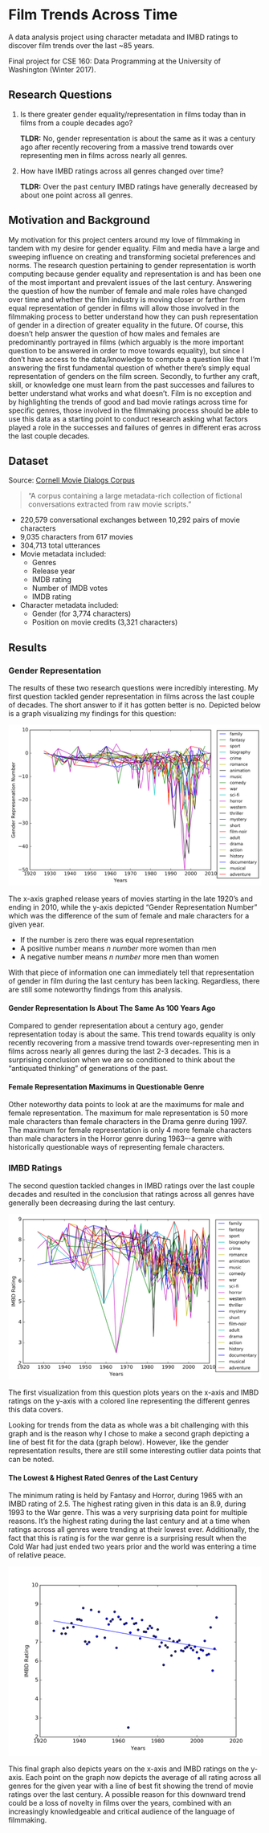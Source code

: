 # Film Trends Across Time

A data analysis project using character metadata and IMBD ratings to discover film trends over the last ~85 years.

Final project for CSE 160: Data Programming at the University of Washington (Winter 2017).

## Research Questions

1. Is there greater gender equality/representation in films today than in films from a couple decades ago?

	__TLDR:__ No, gender representation is about the same as it was a century ago after recently recovering from a massive trend towards over representing men in films across nearly all genres.

2. How have IMBD ratings across all genres changed over time?

	__TLDR:__ Over the past century IMBD ratings have generally decreased by about one point across all genres.

## Motivation and Background

My motivation for this project centers around my love of filmmaking in tandem with my desire for gender equality. Film and media have a large and sweeping influence on creating and transforming societal preferences and norms. The research question pertaining to gender representation is worth computing because gender equality and representation is and has been one of the most important and prevalent issues of the last century. Answering the question of how the number of female and male roles have changed over time and whether the film industry is moving closer or farther from equal representation of gender in films will allow those involved in the filmmaking process to better understand how they can push representation of gender in a direction of greater equality in the future. Of course, this doesn’t help answer the question of how males and females are predominantly portrayed in films (which arguably is the more important question to be answered in order to move towards equality), but since I don’t have access to the data/knowledge to compute a question like that I’m answering the first fundamental question of whether there’s simply equal representation of genders on the film screen. Secondly, to further any craft, skill, or knowledge one must learn from the past successes and failures to better understand what works and what doesn’t. Film is no exception and by highlighting the trends of good and bad movie ratings across time for specific genres, those involved in the filmmaking process should be able to use this data as a starting point to conduct research asking what factors played a role in the successes and failures of genres in different eras across the last couple decades.

## Dataset

Source: [Cornell Movie Dialogs Corpus](http://www.cs.cornell.edu/~cristian/Cornell_Movie-Dialogs_Corpus.html)

> “A corpus containing a large metadata-rich collection of fictional conversations extracted from raw movie scripts.”

- 220,579 conversational exchanges between 10,292 pairs of movie characters
- 9,035 characters from 617 movies
- 304,713 total utterances
- Movie metadata included:
	- Genres
	- Release year
	- IMDB rating
	- Number of IMDB votes
	- IMDB rating
- Character metadata included:
	- Gender (for 3,774 characters)
	- Position on movie credits (3,321 characters)

## Results

### Gender Representation
The results of these two research questions were incredibly interesting. My first question tackled gender representation in films across the last couple of decades. The short answer to if it has gotten better is no. Depicted below is a graph visualizing my findings for this question:

![Plot of movie gender results](results/movie-gender-results.png)

The x-axis graphed release years of movies starting in the late 1920’s and ending in 2010, while the y-axis depicted “Gender Representation Number” which was the difference of the sum of female and male characters for a given year.

- If the number is zero there was equal representation
- A positive number means _n number_ more women than men
- A negative number means _n number_ more men than women

With that piece of information one can immediately tell that representation of gender in film during the last century has been lacking. Regardless, there are still some noteworthy findings from this analysis.

#### Gender Representation Is About The Same As 100 Years Ago
Compared to gender representation about a century ago, gender representation today is about the same. This trend towards equality is only recently recovering from a massive trend towards over-representing men in films across nearly all genres during the last 2-3 decades. This is a surprising conclusion when we are so conditioned to think about the “antiquated thinking” of generations of the past.

#### Female Representation Maximums in Questionable Genre
Other noteworthy data points to look at are the maximums for male and female representation. The maximum for male representation is 50 more male characters than female characters in the Drama genre during 1997. The maximum for female representation is only 4 more female characters than male characters in the Horror genre during 1963–-a genre with historically questionable ways of representing female characters.

### IMBD Ratings
The second question tackled changes in IMBD ratings over the last couple decades and resulted in the conclusion that ratings across all genres have generally been decreasing during the last century.

![Plot of movie rating results](results/movie-rating-results.png)

The first visualization from this question plots years on the x-axis and IMBD ratings on the y-axis with a colored line representing the different genres this data covers.

Looking for trends from the data as whole was a bit challenging with this graph and is the reason why I chose to make a second graph depicting a line of best fit for the data (graph below). However, like the gender representation results, there are still some interesting outlier data points that can be noted.

#### The Lowest & Highest Rated Genres of the Last Century
The minimum rating is held by Fantasy and Horror, during 1965 with an IMBD rating of 2.5. The highest rating given in this data is an 8.9, during 1993 to the War genre. This was a very surprising data point for multiple reasons. It’s the highest rating during the last century and at a time when ratings across all genres were trending at their lowest ever. Additionally, the fact that this is rating is for the war genre is a surprising result when the Cold War had just ended two years prior and the world was entering a time of relative peace.

![Plot of movie rating results with a line of best fit](results/ratings-line-of-best-fit.png)

This final graph also depicts years on the x-axis and IMBD ratings on the y-axis. Each point on the graph now depicts the average of all rating across all genres for the given year with a line of best fit showing the trend of movie ratings over the last century. A possible reason for this downward trend could be a loss of novelty in films over the years, combined with an increasingly knowledgeable and critical audience of the language of filmmaking.

